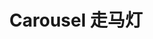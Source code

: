 ---
title: Carousel 走马灯
exampleUrl: http://pluto.smallpig.cn/iframe.html?id=%E8%A7%86%E5%9B%BE%E7%BB%84%E4%BB%B6-carousel-%E8%BD%AE%E6%92%AD%E5%9B%BE--story-1
---